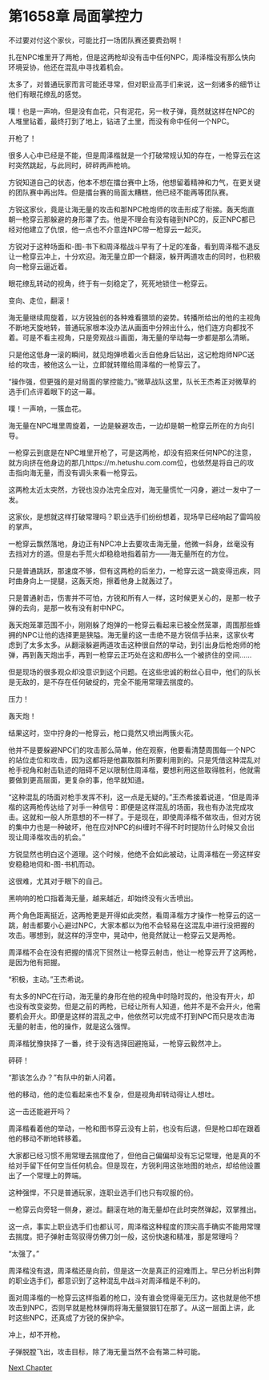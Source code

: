 # 第1658章 局面掌控力

不过要对付这个家伙，可能比打一场团队赛还要费劲啊！

扎在NPC堆里开了两枪，但是这两枪却没有击中任何NPC，周泽楷没有那么快向环境妥协，他还在混乱中寻找着机会。

太多了，对普通玩家而言可能还寻常，但对职业高手们来说，这一刻诸多的细节让他们有眼花缭乱的感觉。

噗！也是一声响，但是没有血花，只有泥花，另一枚子弹，竟然就这样在NPC的人堆里钻着，最终打到了地上，钻进了土里，而没有命中任何一个NPC。

开枪了！

很多人心中已经是不能，但是周泽楷就是一个打破常规认知的存在，一枪穿云在这时突然跳起，与此同时，砰砰两声枪响。

方锐知道自己的状态，他本不想在擂台赛中上场，他想留着精神和力气，在更关键的团队赛中再出阵。但是擂台赛的局面太糟糕，他已经不能再等团队赛。

方锐这家伙，竟是让海无量的攻击和那NPC枪炮师的攻击形成了衔接。轰天炮直朝一枪穿云那躲避的身形罩了去。他是不理会有没有碰到NPC的，反正NPC都已经对他建立了仇恨，他一点也不介意连NPC带一枪穿云一起灭。

方锐对于这种场面和-图-书下和周泽楷战斗早有了十足的准备，看到周泽楷不退反让一枪穿云冲上，十分欢迎。海无量立即一个翻滚，躲开两道攻击的同时，也积极向一枪穿云逼近着。

眼花缭乱转动的视角，终于有一刻稳定了，死死地锁住一枪穿云。

变向、走位，翻滚！

海无量继续周旋着，以方锐独创的各种难看猥琐的姿势。转播所给出的他的主视角不断地天旋地转，普通玩家根本没办法从画面中分辨出什么，他们连方向都找不着。可是不看主视角，只是旁观战斗画面，海无量的举动每一步都是那么清晰。

只是他这低身一滚的瞬间，就见炮弹喷着火舌自他身后钻出，这记枪炮师NPC送给的攻击，被他这么一让，立即就转赠给周泽楷的一枪穿云了。

“操作强，但更强的是对局面的掌控能力。”微草战队这里，队长王杰希正对微草的选手们点评着眼下的这一幕。

噗！一声响，一簇血花。

海无量在NPC堆里周旋着，一边是躲避攻击，一边却是朝一枪穿云所在的方向引导。

一枪穿云到底是在NPC堆里开枪了，可是这两枪，却没有招来任何NPC的注意，就方向挤在他身边的那几https://m.hetushu.com.com位，也依然是将自己的攻击指向海无量，而没有调头来看一枪穿云。

这两枪太近太突然，方锐也没办法完全应对，海无量慌忙一闪身，避过一发中了一发。

这家伙，是想就这样打破常理吗？职业选手们纷纷想着，现场早已经响起了雷鸣般的掌声。

一枪穿云飘然落地，身边正有NPC冲上去要攻击海无量，他微一斜身，丝毫没有去挡对方的道。但是右手荒火却稳稳地指着前方——海无量所在的方位。

只是普通跳跃，那速度不够，但有这两枪的后坐力，一枪穿云这一跳变得迅疾，同时曲身向上一提腿，这轰天炮，擦着他身上就轰过了。

只是普通射击，伤害并不可怕，方锐和所有人一样，这时候更关心的，是那一枚子弹的去向，是那一枚有没有射中NPC。

轰天炮笼罩范围不小，刚刚躲了炮弹的一枪穿云看起来已被全然笼罩，周围那些蜂拥的NPC让他的选择更是狭隘。海无量的这一击绝不是方锐信手拈来，这家伙考虑到了太多太多。从翻滚躲避两道攻击这种很自然的举动，到引出身后枪炮师的枪弹，再到轰天炮出手，再到一枪穿云正巧处在这和*图*书么一个被挤住的空间……

但是现场的很多观众却没意识到这个问题。在这些忠诚的粉丝心目中，他们的队长是无敌的，是不存在任何破绽的，完全不能用常理去揣度的。

压力！

轰天炮！

结果这时，空中拧身的一枪穿云，枪口竟然又喷出两簇火花。

他并不是要躲避NPC们的攻击那么简单，他在观察，他要看清楚周围每一个NPC的站位走位和攻击，因为这都将是他赢取胜利所要利用到的。只是凭借这种混乱对枪手视角和射击轨迹的阻碍不足以限制住周泽楷，要想利用这些取得胜利，他就需要做到更高层面，更复杂的事，他早就知道。

“这种混乱的场面对枪手发挥不利，这一点是无疑的。”王杰希接着说道，“但是周泽楷的这两枪传达给了对手一种信号：即便是这样混乱的场面，我也有办法完成攻击。这就和一般人所意想的不一样了。于是现在，即使周泽楷不做攻击，但对方锐的集中力也是一种破坏，他在应对NPC的纠缠时不得不时时提防什么时候又会出现让周泽楷攻击的机会。”

方锐显然也明白这个道理。这个时候，他绝不会如此被动，让周泽楷在一旁这样安安稳稳地伺和-图-书机而动。

这很难，尤其对于眼下的自己。

黑响响的枪口指着海无量，越来越近，却始终没有火舌喷出。

两个角色距离挺近，这两枪更是开得如此突然，看周泽楷方才操作一枪穿云的这一跳，射击都要小心避过NPC，大家本都以为他不会轻易在这混乱中进行没把握的攻击。哪想到，就这样的浮空中，晃动中，他竟然就让一枪穿云又是两枪。

周泽楷不会在没有把握的情况下贸然让一枪穿云射击，他让一枪穿云开了这两枪，是因为他有把握。

“积极，主动。”王杰希说。

有太多的NPC在行动，海无量的身形在他的视角中时隐时现的，他没有开火，却也没有改变姿势。但是之前的两枪，已经让所有人知道，他并不是不会开火，他需要机会开火。即便是这样的混乱之中，他依然可以完成不打到NPC而只是攻击海无量的射击，他的操作，就是这么强悍。

周泽楷犹豫抉择了一番，终于没有选择回避拖延，一枪穿云毅然冲上。

砰砰！

“那该怎么办？”有队中的新人问着。

他的移动，他的走位看起来也不复杂，但是视角却转动得让人想吐。

这一击还能避开吗？

周泽楷看着他的举动，一枪和图书穿云没有上前，也没有后退，但是枪口却在跟着他的移动不断地转移着。

大家都已经习惯不用常理去揣度他了，但他自己偏偏却没有忘记常理，他是真的不给对手留下任何空当任何机会。但是现在，方锐利用这张地图的地点，却给他设置出了一个常理上的弊端。

这种强悍，不只是普通玩家，连职业选手们也只有叹服的份。

一枪穿云向旁轻一侧身，避过。翻滚在地的海无量却在此时突然弹起，双掌推出。

这一点，事实上职业选手们也都认可，周泽楷这种程度的顶尖高手确实不能用常理去揣度。把子弹射击驾驭得仿佛刀剑一般，这份快速和精准，那是常理吗？

“太强了。”

周泽楷没有退，周泽楷还是向前，但是这一次是真正的迎难而上。早已分析出利弊的职业选手们，都意识到了这种混乱中战斗对周泽楷是不利的。

面对周泽楷的一枪穿云这样指着的枪口，没有谁会觉得毫无压力。这也就是他不想攻击到NPC，否则早就是枪林弹雨将海无量狠狠钉在那了。从这一层面上讲，此时这些NPC，还真成了方锐的保护伞。

冲上，却不开枪。

子弹脱膛飞出，攻击目标，除了海无量当然不会有第二种可能。



[Next Chapter](%E7%AC%AC1659%E7%AB%A0%20%E5%B9%8C%E5%AD%90.md)